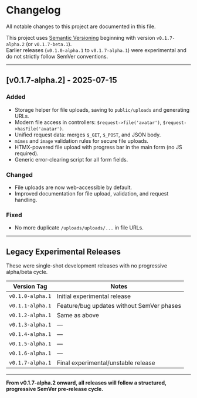 # Changelog

All notable changes to this project are documented in this file.

This project uses [Semantic Versioning](https://semver.org/) beginning with version `v0.1.7-alpha.2` (or `v0.1.7-beta.1`).  
Earlier releases (`v0.1.0-alpha.1` to `v0.1.7-alpha.1`) were experimental and do not strictly follow SemVer conventions.

---

## [v0.1.7-alpha.2] - 2025-07-15

### Added
- Storage helper for file uploads, saving to `public/uploads` and generating URLs.
- Modern file access in controllers: `$request->file('avatar')`, `$request->hasFile('avatar')`.
- Unified request data: merges `$_GET`, `$_POST`, and JSON body.
- `mimes` and `image` validation rules for secure file uploads.
- HTMX-powered file upload with progress bar in the main form (no JS required).
- Generic error-clearing script for all form fields.

### Changed
- File uploads are now web-accessible by default.
- Improved documentation for file upload, validation, and request handling.

### Fixed
- No more duplicate `/uploads/uploads/...` in file URLs.

---

## Legacy Experimental Releases

These were single-shot development releases with no progressive alpha/beta cycle.

| Version Tag      | Notes                                     |
| ---------------- | ----------------------------------------- |
| `v0.1.0-alpha.1` | Initial experimental release              |
| `v0.1.1-alpha.1` | Feature/bug updates without SemVer phases |
| `v0.1.2-alpha.1` | Same as above                             |
| `v0.1.3-alpha.1` | —                                         |
| `v0.1.4-alpha.1` | —                                         |
| `v0.1.5-alpha.1` | —                                         |
| `v0.1.6-alpha.1` | —                                         |
| `v0.1.7-alpha.1` | Final experimental/unstable release       |

---

**From v0.1.7-alpha.2 onward, all releases will follow a structured, progressive SemVer pre-release cycle.**
